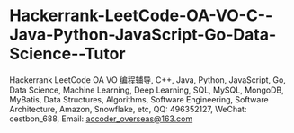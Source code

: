 # Hackerrank-LeetCode-OA-VO-C--Java-Python-JavaScript-Go-Data-Science--Tutor
Hackerrank LeetCode OA VO 编程辅导, C++, Java, Python, JavaScript, Go, Data Science, Machine Learning, Deep Learning, SQL, MySQL, MongoDB, MyBatis, Data Structures, Algorithms, Software Engineering, Software Architecture, Amazon, Snowflake, etc, QQ: 496352127, WeChat: cestbon_688, Email: accoder_overseas@163.com
